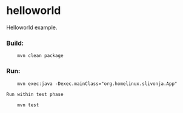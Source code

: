 # helloworld

Helloworld example.

### Build:
```
	mvn clean package
```

### Run:
```
	mvn exec:java -Dexec.mainClass="org.homelinux.slivonja.App"
```	
	Run within test phase
```	
	mvn test
```